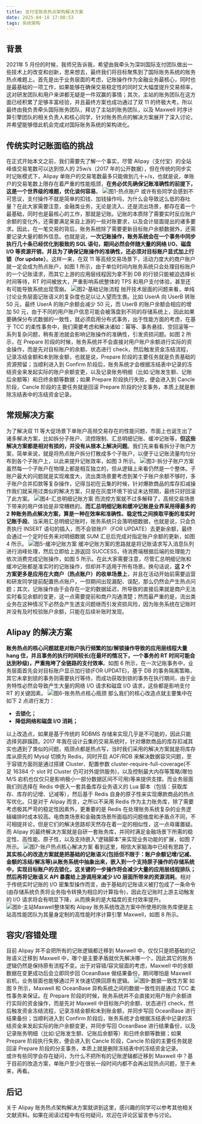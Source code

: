```yaml
---
title: 支付宝账务热点架构解决方案
date: 2025-04-18 17:08:53
tags: 系统架构
---
```

## 背景
2021年 5 月份的时候，我师兄告诉我，希望由我牵头为深圳国际支付团队做出一些技术上的改变和创新，思来想去，最终我们将目标聚焦到了国际账务系统的账务热点难题上。首先是出于业务层面的考虑，记账操作作为金融业务最核心，同时也是最基础的一项工作，如果能够在确保交易稳定性的同时又大幅度提升交易频率，这对研发团队和用户来讲都无疑是一件双赢的事情；其次，主站的账务团队在这方面已经积累了足够丰富经验，并且最终方案也成功通过了双 11 的终极大考。所以最终由我负责牵头国际账务团队，拜访了主站的账务团队，以及 Maxwell 时序计算引擎团队的相关负责人和核心同学，针对账务热点的解决方案展开了深入讨论，并希望能够借此机会完成对国际账务系统的架构进化。

## 传统实时记账面临的挑战
在正式开始本文之前，我们需要先了解一个事实，尽管 Alipay（支付宝）的全站峰值交易笔数可以达到惊人的 25w/s（2017 年的公开数据），但在传统的同步实时记账模式下，Alipay 单账户的交易笔数最多只能做到几十+/s，也就是说，单账户的交易笔数上限存在着严重的性能瓶颈，**在务必优先确保记账准确性的前提下，这是一个世界级的难题，优化谈何容易**。
![图1-热点账户](https://raw.githubusercontent.com/gaoxianglong/blog/refs/heads/master/imgs/7db0e1cbe1cfaf1b2f007c263f01ce51.webp)
或许有些同学会感到不可思议，支付操作不就是简单的扣钱、加钱操作吗，为什么会导致这么低的吞吐量？在此大家需要注意，金融类业务，无论是流入、还是流出场景，都存在着一个最基础，同时也是最核心的工作，那就是记账。记账的本质除了需要实时反应账户余额的变化外，还需要满足来自上游的一些对账要求，以及会计层面提出的诸多要求。因此，在一笔交易的背后，账务系统除了需要更新目标账户余额数据外，还需要记录大量的额外信息。也就是说，**一次记账操作，账务系统会在一个事务中同步执行几十条已经优化到极致的 SQL 语句，期间必然会伴随大量的网络 I/O、磁盘 I/O 等资源开销，并且为了确保记账操作的准确性，还必须对目标账户显式加上行锁（for update）**。这样一来，在双 11 等高频交易场景下，活动力度大的商户账户就一定会成为热点账户，如图 1 所示，由于单位时间内账务系统只会处理目标账户的一个记账请求，而其它上游的应用层线程因为拿不到 DB 的行锁只能被迫选择长时间等待，RT 时间被放大，严重影响系统整体的 TPS 和用户支付体验，甚至还有可能导致系统出现雪崩。
![图2-基础记账流程](https://raw.githubusercontent.com/gaoxianglong/blog/refs/heads/master/imgs/9976cf081d28af42bc2f033c2f23710d.webp)
抛开技术层面的问题来看，单纯讨论业务层面记账语义的复杂度也足以让人望而生畏。比如 UserA 向 UserB 转账 50 元，最终 UserA 的账户余额会减少 50 元，而 UserB 的账户余额会相应的增加 50 元，由于不同的用户账户信息可能会被落盘到不同的存储系统上，因此如果要确保分布式数据的一致性，就必须启用分布式事务，出于性能方面的考虑，在基于 TCC 的柔性事务中，我们需要考虑和解决诸如：幂等、事务悬挂、空回滚等一系列复杂问题，稍有差池就会影响记账操作的准确性，引发资损问题。如图 2 所示，在 Prepare 阶段的时候，账务系统并不会直接对用户账户余额进行实际的资金操作，而是先对目标账户的余额、状态进行 check，然后触发资金冻结流程，记录冻结金额和未到账金额，也就是说，Prepare 阶段的主要任务就是负责基础的资源预留；当顺利进入到 Confirm 阶段后，账务系统才会根据冻结表中记录的冻结资金来发起实际的账户余额变更，以及记录账务明细（比如:记账发生额、记账后余额等）和日终余额等数据；如果 Prepare 阶段执行失败，便会进入到 Cancle 阶段，Cancle 阶段的主要任务就是回滚 Prepare 阶段的分支事务，本质上就是删除冻结表中的冻结资金记录。

## 常规解决方案
为了解决双 11 等大促场景下单账户高频交易存在的性能问题，市面上也诞生出了诸多解决方案，比如拆分子账户、流控限制、汇总明细记账、缓冲记账等，**但这些解决方案都是相对有损的，并没有从根本上解决问题**。我们先来看看拆分子账户方案，简单来说，就是将热点账户拆分打散成多个子账户，以便于让记账流量均匀分布到各个子账户上，以此来提升记账效率，如图 3 所示。
![图3-拆分子账户方案](https://raw.githubusercontent.com/gaoxianglong/blog/refs/heads/master/imgs/d8ec3d9cbbae57065d6c845841021790.webp)
虽然每一个子账户在物理上都是相互独立的，但从逻辑上来看仍然是一个整体。子账户最大的问题就是实现难度大，流出类场景要考虑到某个子账户余额不够时，多子账户合并扣款等复杂操作，记得当初在云集的时候，针对爆款商品的库存扣减操作我们就采用过类似的解决方案，只是在灰度环境下验证未达预期，最终只好回滚了此方案。
![图4-汇总明细记账方案](https://raw.githubusercontent.com/gaoxianglong/blog/refs/heads/master/imgs/315f0e38db52d44ab77d7fe69e080cd8.webp)
而流控方案就不过多解释了，高频交易场景下带来的用户体验是非常糟糕的。**而汇总明细记账和缓冲记账是业界采用得最多的 2 种账务热点解决方案，算是一种在效率和准确性、稳定性之间换取平衡的准实时记账手段**。当采用汇总明细记账时，账务系统只会落明细数据，也就是说，只会负责执行 INSERT 语句的插入，而不会锁账户（FOR UPDATE）去更新余额，最终会通过一个定时任务来对明细数据 SUM 汇总后完成对指定账户余额的更新，如图 4 所示。
![图5-缓冲记账方案](https://raw.githubusercontent.com/gaoxianglong/blog/refs/heads/master/imgs/b5bf08c3625d6e01573fea4e56905ae2.webp)
缓冲记账方案的思路就是将记账请求写入消息队列进行消峰处理，然后立即给上游返回 SUCCESS，待消费端根据后端的处理能力依次消费完成记账操作，如图 5 所示。在此大家需要注意，尽管汇总明细记账和缓冲记账都是准实时的记账操作，但却并不适用于所有场景。换句话说，**这 2 个方案更多是应用在大商户（热点账户）的收单场景上**，并且在活动开始前需要运营和研发同学提前配置热点账户，一但期间出现漏配、误配，那么仍然会产生热点问题；其次，记账操作由于会存在一定的数据延迟，所导致的直接后果就是商户无法实时看见余额的变更，这一点需要提前和商户沟通清楚；然而最严重的是，流出类业务在这种情况下必然会产生透支问题继而引发资损风险，因为账务系统在记账时并没有及时校验账户余额，只能在后续补账时发现。

## Alipay 的解决方案
**账务热点的核心问题就是对账户执行频繁的加/解锁操作导致的应用层线程大量 hang 住，并且事务的执行时间较长(在最坏的情况下，一个事务的 RT 时间可能会达到秒级)，严重拖垮了全链路的支付效率**。如图 6 所示，在一次记账事务中，业务层面首先会对目标账户显示加行锁(FOR UPDATE)，基于 DB 的事务隔离策略，其它未拿到锁的事务则需要执行等待，而成功获取到锁的事务在执行期间，由于业务特性必然会导致产生大量的网络 I/O 请求和磁盘 I/O 请求，这些都是影响支付 RT 的关键因素。
![图6-账务热点核心瓶颈](https://raw.githubusercontent.com/gaoxianglong/blog/refs/heads/master/imgs/c2192991467a3be199c4249916e9efe9.webp)
那么我们的核心改造点就主要集中在如下 2 点进行发力：
- **去锁化；**
- **降低网络和磁盘 I/O 消耗；**

以上改造点，如果是基于传统的 RDBMS 存储来实现几乎是不可能的，因此只能选择另辟蹊跷。2017 年我在设计云集的交易系统时，针对爆款商品的库存扣减其实也遇到了类似的问题，瓶颈点都是热点写，当时我们采用的解决方案就是将库存库从原先的 Mysql 切换为 Redis，同时开启 AOF/RDB 来解决数据容灾问题，至于容错方面则是通过搭建 Cluster、配置参数 cluster-require-full-coverage(不足 16384 个 slot 时 Cluster 仍可对外提供服务)，以及控制最大内存等策略(哪怕 M/S 宕机也仅仅只是影响极小一部分数据区间不可用)等来提供支撑。而业务层面我们则选择在 Redis 中嵌入一套具备库存业务语义的 Lua 脚本（包括：获取库存、库存的记增、记减等），然后基于 Redis 自身的原子性来实现爆款商品的热点写优化。只是对于 Alipay 而言，之所以不采用 Redis 作为主力账务库，除了需要考虑极其严苛的稳定性因素外，更重要的是 Redis 在处理账务系统复杂的业务逻辑编排时成本较高。电商类场景和金融类场景所面临的问题维度和矛盾点不同，不可相提并论，但是它们的解决思路却天然存在着一定的相似性，这一点毋庸置疑。<br>
而 Alipay 的最终解决方案就是自研一套账务库，并同时满足金融场景下所需的稳定性、高性能、原子性，以及支持嵌入“逻辑脚本”来实现业务功能的扩展，如图 7 所示。
![图7-账户热点核心解决方案](https://raw.githubusercontent.com/gaoxianglong/blog/refs/heads/master/imgs/f920bd8eb42b4a59b253be19403afcab.webp)
看到这里，相信大家脑海中已经有思路了，**其实核心的改造方案就是把基础的记账语义(包括但不限于：账户余额记增/记减、金额的冻结/解冻等)从账务系统中抽象出来，嵌入到一个支持原子操作的存储系统中，实现目标账户的去锁化，这关键的一步操作将会减少大量的应用层线程排队；然后再将记账语义 API 暴露给上游调用来减少 I/O 层面所带来的资源消耗**。相对于传统实时记账的 I/O 密集型操作而言，由于基础的记账语义被打包成了一条命令(由存储系统负责将业务指令转换为相应的计算指令)，因此在记账时上游主动触发的 I/O 请求将会有明显下降，从而换来的是大幅度的支付效率提升。
![图8-主站Maxwell整体架构](https://raw.githubusercontent.com/gaoxianglong/blog/refs/heads/master/imgs/ccbceb89b9559394c960e5260292f366.webp)
Alipay 账务系统改造方案中所使用的账务库便是主站高性能团队为其量身定制的高性能时序计算引擎 Maxwell，如图 8 所示。

## 容灾/容错处理
目前 Alipay 并不会把所有的记账逻辑都迁移到 Maxwell 中，仅仅只是把基础的记账语义迁移到 Maxwell 中，哪个是主要矛盾就优先解决哪一个，因此其它的账务逻辑仍然是保持原有流程不变。出于对容错/容灾层面的考虑，Maxwell 中的余额数据在变更成功后会立即同步回 OceanBase 做结果备份，期间哪怕是 Maxwell 宕机，业务层面也能够通过开关快速切换回原有逻辑。
![图9-数据一致性方案](https://raw.githubusercontent.com/gaoxianglong/blog/refs/heads/master/imgs/9f311c269dae2928fbe601d316387951.webp)
如图 9 所示，Maxwell 和 OceanBase 异构系统之间的数据一致性则是通过 TCC 柔性事务来保证。在 Prepare 阶段的时候，账务系统并不会直接对用户账户余额进行实际的资金操作，而是先对 Maxwell 中目标账户的余额、状态进行 check，然后触发资金冻结流程，记录冻结金额和未到账金额，并同步写回 OceanBase 进行结果备份；当顺利进入到 Confirm 阶段后，账务系统才会根据冻结表中记录的冻结资金来发起实际的账户余额变更，并同步写回 OceanBase 进行结果备份，以及记录账务明细（比如:记账发生额、记账后余额等）和日终余额等数据；如果 Prepare 阶段执行失败，便会进入到 Cancle 阶段，Cancle 阶段的主要任务就是回滚 Prepare 阶段的分支事务，本质上就是删除冻结表中的冻结资金记录。<br>
或许有些同学会存在疑问，为什么不把所有的记账逻辑都迁移到 Maxwell 中？基于目前的改造方案，单账户至少在很长一段时间内都不会再出现热点问题，至于未来，再看。

## 后记
关于 Alipay 账务热点架构解决方案就讲到这里，感兴趣的同学可以参考其他相关文献资料。如果在阅读过程中有任何疑问，欢迎在评论区留言参与讨论。